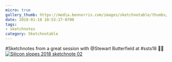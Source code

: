 ```yaml
---
micro: true
gallery_thumb: https://media.bennorris.com/images/sketchnotable/thumbs/silicon-slopes-2018-sketchnote-02.jpg
date: 2018-01-18 10:53:27-0700
tags:
- sketchnotes
category: Sketchnotable
---
```


#Sketchnotes from a great session with @Stewart Butterfield at #ssts18 ✍🏼 [![Silicon slopes 2018 sketchnote 02](https://media.bennorris.com/images/sketchnotable/silicon-slopes-2018/silicon-slopes-2018-sketchnote-02.jpg)](https://media.bennorris.com/images/sketchnotable/silicon-slopes-2018/silicon-slopes-2018-sketchnote-02.jpg)
